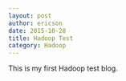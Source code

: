 ```yaml
---
layout: post
author: ericson
date: 2015-10-28
title: Hadoop Test
category: Hadoop
---
```


This is my first Hadoop test blog.